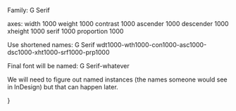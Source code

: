 
Family:
G Serif

axes: 
width 1000
weight 1000	
contrast 1000
ascender 1000
descender 1000
xheight 1000
serif 1000
proportion 1000


Use shortened names:
G Serif wdt1000-wth1000-con1000-asc1000-dsc1000-xht1000-srf1000-prp1000

Final font will be named:
G Serif-whatever


We will need to figure out named instances (the names someone would see in InDesign) but that can happen later. 

}